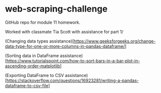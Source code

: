 # web-scraping-challenge
GitHub repo for module 11 homework.

Worked with classmate Tia Scott with assistance for part 1/

(Changing data types assistance)[https://www.geeksforgeeks.org/change-data-type-for-one-or-more-columns-in-pandas-dataframe/]

(Sorting data in DataFrame assistance)[https://www.tutorialspoint.com/how-to-sort-bars-in-a-bar-plot-in-ascending-order-matplotlib]

(Exporting DataFrame to CSV assistance)[https://stackoverflow.com/questions/16923281/writing-a-pandas-dataframe-to-csv-file]

